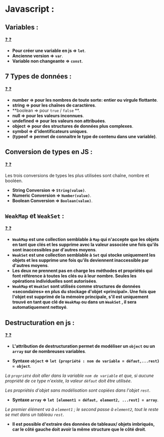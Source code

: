 # Javascript :

## Variables :

[:question: :question:](variable.md)

* **Pour créer une variable en js => `let`**.
* **Ancienne version => `var`**.
* **Variable non changeante => `const`**.

## 7 Types de données :

[:question: :question:](typesDeDonnees.md)

* **number => pour les nombres de toute sorte: entier ou virgule flottante**.
* **string => pour les chaînes de caractères**.
* **boolean => pour `true` / `false` **.
* **null => pour les valeurs inconnues**.
* **undefined => pour les valeurs non attribuées**.
* **object => pour des structures de données plus complexes**.
* **symbol => d'identificateurs uniques**. 
* **(typeof => permet de connaitre le type de contenu dans une variable)**.

## Conversion de types en JS :

[:question: :question:](conversionDeTypes.md)

Les trois conversions de types les plus utilisées sont chaîne, nombre et booléen.

* **String Conversion => `String(value)`**.
* **Numeric Conversion => `Number(value)`**.
* **Boolean Conversion => `Boolean(value)`**.
 
## `WeakMap` et `WeakSet` :

[:question: :question:](weakMapAndWeakSet.md)

* **`WeakMap` est une collection semblable à `Map` qui n'accepte que les objets en tant que clés et les supprime avec la valeur associée une fois qu'ils sont inaccessibles par d'autres moyens**.
* **`WeakSet` est une collection semblable à `Set` qui stocke uniquement les objets et les supprime une fois qu'ils deviennent inaccessible par d'autres moyens**.
* **Les deux ne prennent pas en charge les méthodes et propriétés qui font référence à toutes les clés ou à leur nombre. Seules les opérations individuelles sont autorisées**.
* **`WeakMap` et `WeakSet` sont utilisés comme structures de données «secondaires» en plus du stockage d'objet «principal». Une fois que l'objet est supprimé de la mémoire principale, s'il est uniquement trouvé en tant que clé de `WeakMap` ou dans un `WeakSet` , il sera automatiquement nettoyé**.

## Destructuration en js :

[:question: :question:](destructuration.md)

* **L'attribution de destructuration permet de modéliser un `object` ou un `array` sur de nombreuses variables**.

* **Syntaxe `object` => `let {propriété : nom de variable = défaut,...rest} = object`**.

*La `propriété` doit aller dans la variable `nom de variable` et que, si aucune propriété de ce type n'existe, la valeur `défaut` doit être utilisée*.

*Les propriétés d'objet sans modélisation sont copiées dans l'objet `rest`*.

* **Syntaxe `array` => `let [element1 = défaut, element2, ...rest] = array`**.

*Le premier élément va à `element1` ; le second passe à `element2`, tout le reste se met dans un tableau `rest`*.

* **Il est possible d'extraire des données de tableaux/ objets imbriqués, car le côté gauche doit avoir la même structure que le côté droit**.

